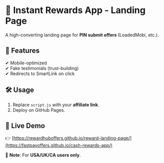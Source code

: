 # 🚀 Instant Rewards App - Landing Page  

A high-converting landing page for **PIN submit offers** (LoadedMobi, etc.).  

## 🌟 Features  
✔ Mobile-optimized  
✔ Fake testimonials (trust-building)  
✔ Redirects to SmartLink on click  

## 🛠 Usage  
1. Replace `script.js` with your **affiliate link**.  
2. Deploy on GitHub Pages.  

## 🔗 Live Demo  
👉 [https://rewardhuboffers.github.io/reward-landing-page/](https://fastpayoffers.github.io/cash-rewards-app/)  

📌 **Note**: For **USA/UK/CA users only**.  
